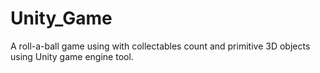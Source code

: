 # Unity_Game
A roll-a-ball game using with collectables count and primitive 3D objects using Unity game engine tool.
